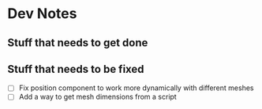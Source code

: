 # Dev Notes

## Stuff that needs to get done

## Stuff that needs to be fixed

- [ ] Fix position component to work more dynamically with different meshes
- [ ] Add a way to get mesh dimensions from a script
